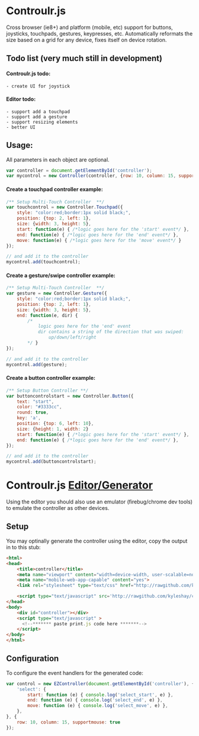 Controulr.js
=========

Cross browser (ie8+) and platform (mobile, etc) support for buttons, joysticks, touchpads, gestures, keypresses, etc.
Automatically reformats the size based on a grid for any device, fixes itself on device rotation.

## Todo list (very much still in development)
#### Controulr.js todo:
	- create UI for joystick
	
#### Editor todo:	
	- support add a touchpad
	- support add a gesture
	- support resizing elements
	- better UI

## Usage:
All parameters in each object are optional.
```javascript
var controller = document.getElementById('controller');
var mycontrol = new Controller(controller, {row: 10, column: 15, supportmouse: true});
```

#### Create a touchpad controller example:
```javascript
/** Setup Multi-Touch Controller  **/
var touchcontrol = new Controller.Touchpad({
	style: "color:red;border:1px solid black;",
	position: {top: 2, left: 1},
	size: {width: 3, height: 5},
	start: function(e) { /*logic goes here for the 'start' event*/ },
	end: function(e) { /*logic goes here for the 'end' event*/ },
	move: function(e) { /*logic goes here for the 'move' event*/ }
});

// and add it to the controller
mycontrol.add(touchcontrol);
```

#### Create a gesture/swipe controller example:
```javascript
/** Setup Multi-Touch Controller  **/
var gesture = new Controller.Gesture({
	style: "color:red;border:1px solid black;",
	position: {top: 2, left: 1},
	size: {width: 3, height: 5},
	end: function(e, dir) { 
		/*
			logic goes here for the 'end' event
			dir contains a string of the direction that was swiped:
				up/down/left/right
		*/ }
});

// and add it to the controller
mycontrol.add(gesture);
```

#### Create a button controller example:
```javascript
/** Setup Button Controller **/
var buttoncontrolstart = new Controller.Button({
	text: "start",
	color: "#3333cc",
	round: true,
	key: 'a',
	position: {top: 6, left: 10},
	size: {height: 1, width: 2}
	start: function(e) { /*logic goes here for the 'start' event*/ },
	end: function(e) { /*logic goes here for the 'end' event*/ },
});

// and add it to the controller
mycontrol.add(buttoncontrolstart);
```

Controulr.js [Editor/Generator](http://kyleshay.github.io/controulr/editor/)
========

Using the editor you should also use an emulator (firebug/chrome dev tools) to emulate the controller as other devices.

## Setup
You may optinally generate the controller using the editor, copy the output in to this stub:
```html
<html>
<head>
	<title>controller</title>
	<meta name="viewport" content="width=device-width, user-scalable=no">
	<meta name="mobile-web-app-capable" content="yes">
	<link rel="stylesheet" type="text/css" href="http://rawgithub.com/kyleshay/controulr/master/example/style.css">

	<script type="text/javascript" src='http://rawgithub.com/kyleshay/controulr/master/controulr.min.js'></script>
</head>
<body>
	<div id="controller"></div>
	<script type="text/javascript" >
	  <!--******* paste print.js code here *******-->
	</script>
</body>
</html>
```

## Configuration
To configure the event handlers for the generated code:
```javascript
var control = new EZController(document.getElementById('controller'), {
    'select': {
        start: function (e) { console.log('select_start', e) },
        end: function (e) { console.log('select_end', e) },
        move: function (e) { console.log('select_move', e) },
    },
}, {
	row: 10, column: 15, supportmouse: true
});
```
